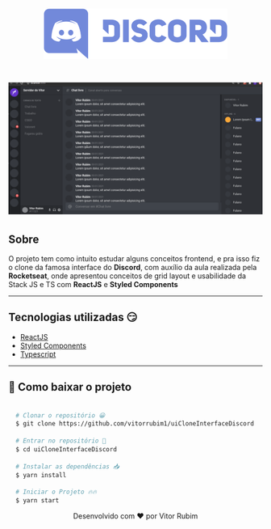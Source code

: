 <h1 align="center">
  <img src="src/assets/discord.png" height=100 />
</h1>

<h1 align="center">
  <img src="src/assets/discord.gif">
</h1>

## Sobre

O projeto tem como intuito estudar alguns conceitos frontend, e pra isso fiz o clone da famosa interface do **Discord**, com auxílio da aula realizada pela **Rocketseat**, onde apresentou conceitos de grid layout e usabilidade da Stack JS e TS com **ReactJS** e **Styled Components**

---

## Tecnologias utilizadas 😏

- [ReactJS](https://pt-br.reactjs.org/)
- [Styled Components](https://styled-components.com/)
- [Typescript](https://www.typescriptlang.org/)

---

## 📁 Como baixar o projeto

```bash

  # Clonar o repositório 😀
  $ git clone https://github.com/vitorrubim1/uiCloneInterfaceDiscord

  # Entrar no repositório 💪
  $ cd uiCloneInterfaceDiscord

  # Instalar as dependências 📥
  $ yarn install

  # Iniciar o Projeto 🔥🔥
  $ yarn start
```

<p align="center"> Desenvolvido com ❤️ por Vitor Rubim </p>

